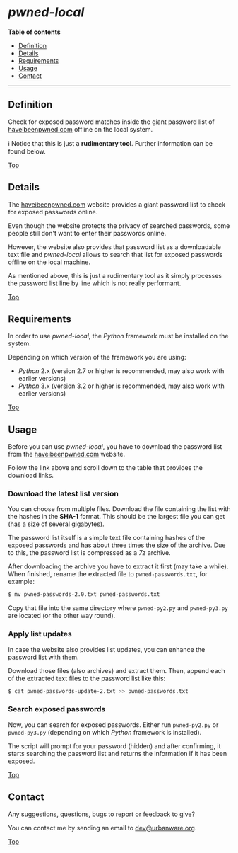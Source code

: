 # *pwned-local*

**Table of contents**
*   [Definition](#definition)
*   [Details](#details)
*   [Requirements](#requirements)
*   [Usage](#usage)
*   [Contact](#contact)

----

## Definition

Check for exposed password matches inside the giant password list of [haveibeenpwned.com](https://haveibeenpwned.com/Passwords) offline on the local system.

:information_source: Notice that this is just a **rudimentary tool**. Further information can be found below.

[Top](#pwned-local)

## Details

The [haveibeenpwned.com](https://haveibeenpwned.com/Passwords) website provides a giant password list to check for exposed passwords online.

Even though the website protects the privacy of searched passwords, some people still don't want to enter their passwords online.

However, the website also provides that password list as a downloadable text file and *pwned-local* allows to search that list for exposed passwords offline on the local machine.

As mentioned above, this is just a rudimentary tool as it simply processes the password list line by line which is not really performant.

[Top](#pwned-local)

## Requirements

In order to use *pwned-local*, the *Python* framework must be installed on the system.

Depending on which version of the framework you are using:

*   *Python* 2.x (version 2.7 or higher is recommended, may also work with earlier versions)
*   *Python* 3.x (version 3.2 or higher is recommended, may also work with earlier versions)

[Top](#pwned-local)

## Usage

Before you can use *pwned-local*, you have to download the password list from the [haveibeenpwned.com](https://haveibeenpwned.com/Passwords) website.

Follow the link above and scroll down to the table that provides the download links.

### Download the latest list version

You can choose from multiple files. Download the file containing the list with the hashes in the **SHA-1** format. This should be the largest file you can get (has a size of several gigabytes).

The password list itself is a simple text file containing hashes of the exposed passwords and has about three times the size of the archive. Due to this, the password list is compressed as a *7z* archive.

After downloading the archive you have to extract it first (may take a while). When finished, rename the extracted file to `pwned-passwords.txt`, for example:

```bash
$ mv pwned-passwords-2.0.txt pwned-passwords.txt
```

Copy that file into the same directory where `pwned-py2.py` and `pwned-py3.py` are located (or the other way round).

### Apply list updates

In case the website also provides list updates, you can enhance the password list with them.

Download those files (also archives) and extract them. Then, append each of the extracted text files to the password list like this:

```bash
$ cat pwned-passwords-update-2.txt >> pwned-passwords.txt
```

### Search exposed passwords

Now, you can search for exposed passwords. Either run `pwned-py2.py` or `pwned-py3.py` (depending on which *Python* framework is installed).

The script will prompt for your password (hidden) and after confirming, it starts searching the password list and returns the information if it has been exposed.

[Top](#pwned-local)

## Contact

Any suggestions, questions, bugs to report or feedback to give?

You can contact me by sending an email to <dev@urbanware.org>.

[Top](#pwned-local)
